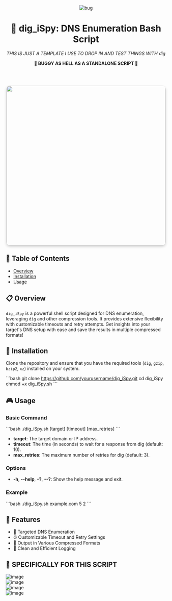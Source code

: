 <p align="center">
  <img src="https://github.com/TreadSoftly/Projects/assets/121847455/dc32b4c0-b78d-4756-bfec-863283d9d641" alt="bug">
</p>

<h1 align="center">🚀 <strong>dig_iSpy</strong>: DNS Enumeration Bash Script</h1>

<p align="center">
  <em>THIS IS JUST A TEMPLATE I USE TO DROP IN AND TEST THINGS WITH dig</em>
</p>

<p align="center">
  <strong>🚨 BUGGY AS HELL AS A STANDALONE SCRIPT 🚨</strong>
</p>
<br>
<br>

<p align="center"><img src="https://github.com/TreadSoftly/Projects/assets/121847455/a92bae20-cfc5-4414-8d35-7e4d0a3e5ba8" width="500" height="500" style="border-radius: 10px; box-shadow: 0 4px 8px 0 rgba(0, 0, 0, 0.2);">
</p>

## 📝 Table of Contents
- [Overview](#overview)
- [Installation](#installation)
- [Usage](#usage)

## 📋 Overview
`dig_iSpy` is a powerful shell script designed for DNS enumeration, leveraging `dig` and other compression tools. It provides extensive flexibility with customizable timeouts and retry attempts. Get insights into your target's DNS setup with ease and save the results in multiple compressed formats!

## 🔧 Installation
Clone the repository and ensure that you have the required tools (`dig`, `gzip`, `bzip2`, `xz`) installed on your system.

\```bash
git clone https://github.com/yourusername/dig_iSpy.git
cd dig_iSpy
chmod +x dig_iSpy.sh
\```

## 🎮 Usage
### Basic Command
\```bash
./dig_iSpy.sh [target] [timeout] [max_retries]
\```
- **target**: The target domain or IP address.
- **timeout**: The time (in seconds) to wait for a response from dig (default: 10).
- **max_retries**: The maximum number of retries for dig (default: 3).

### Options
- **-h**, **--help**, **-?**, **--?**: Show the help message and exit.

### Example
\```bash
./dig_iSpy.sh example.com 5 2
\```

## 🚀 Features
- 🎯 Targeted DNS Enumeration
- ⏰ Customizable Timeout and Retry Settings
- 📂 Output in Various Compressed Formats
- 📝 Clean and Efficient Logging


## 📜 SPECIFICALLY FOR THIS SCRIPT
![image](https://github.com/TreadSoftly/Projects/assets/121847455/9c14ba37-8dd6-4ae8-a452-f916e10287f7)
<br>
![image](https://github.com/TreadSoftly/Projects/assets/121847455/1f2cd0b2-cbf6-41bb-865e-146cda3dada3)
<br>
![image](https://github.com/TreadSoftly/Projects/assets/121847455/6c1bcb76-e05c-48bf-bd8a-92626e12b2df)
<br>
![image](https://github.com/TreadSoftly/Projects/assets/121847455/f7afd15e-0b66-434e-ab42-3fc4f9481206)

